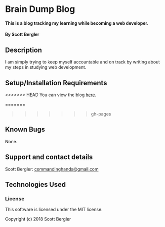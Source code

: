 # Brain Dump Blog

#### This is a blog tracking my learning while becoming a web developer.

#### By **Scott Bergler**

## Description

I am simply trying to keep myself accountable and on track by writing about my steps in studying web development.

## Setup/Installation Requirements

<<<<<<< HEAD
You can view the blog [here](https://skillitzimberg.github.io/codeBlog/ "codeBlog").

=======
>>>>>>> gh-pages
## Known Bugs

None.

## Support and contact details

Scott Bergler: commandinghands@gmail.com

## Technologies Used


### License

This software is licensed under the MIT license.

Copyright (c) 2018 Scott Bergler
